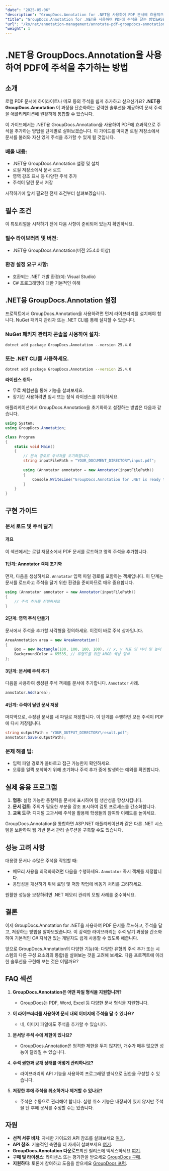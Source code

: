 ```yaml
---
"date": "2025-05-06"
"description": "GroupDocs.Annotation for .NET을 사용하여 PDF 문서에 효율적으로 주석을 추가하는 방법을 알아보세요. 이 가이드에서는 설정, 주석 추가, 작업 저장 방법을 다룹니다."
"title": "GroupDocs.Annotation for .NET을 사용하여 PDF에 주석을 달는 방법&#58; 종합 가이드"
"url": "/ko/net/annotation-management/annotate-pdf-groupdocs-annotation-net/"
"weight": 1
---
```


# .NET용 GroupDocs.Annotation을 사용하여 PDF에 주석을 추가하는 방법

## 소개

로컬 PDF 문서에 하이라이트나 메모 등의 주석을 쉽게 추가하고 싶으신가요? **.NET용 GroupDocs.Annotation** 이 과정을 단순화하는 강력한 솔루션을 제공하여 문서 주석을 애플리케이션에 원활하게 통합할 수 있습니다.

이 가이드에서는 .NET용 GroupDocs.Annotation을 사용하여 PDF에 효과적으로 주석을 추가하는 방법을 단계별로 살펴보겠습니다. 이 가이드를 마치면 로컬 저장소에서 문서를 불러와 자신 있게 주석을 추가할 수 있게 될 것입니다.

### 배울 내용:
- .NET용 GroupDocs.Annotation 설정 및 설치
- 로컬 저장소에서 문서 로드
- 영역 강조 표시 등 다양한 주석 추가
- 주석이 달린 문서 저장

시작하기에 앞서 필요한 전제 조건부터 살펴보겠습니다.

## 필수 조건

이 튜토리얼을 시작하기 전에 다음 사항이 준비되어 있는지 확인하세요.

### 필수 라이브러리 및 버전:
- .NET용 GroupDocs.Annotation(버전 25.4.0 이상)

### 환경 설정 요구 사항:
- 호환되는 .NET 개발 환경(예: Visual Studio)
- C# 프로그래밍에 대한 기본적인 이해

## .NET용 GroupDocs.Annotation 설정

프로젝트에서 GroupDocs.Annotation을 사용하려면 먼저 라이브러리를 설치해야 합니다. NuGet 패키지 관리자 또는 .NET CLI를 통해 설치할 수 있습니다.

### NuGet 패키지 관리자 콘솔을 사용하여 설치:
```shell
dotnet add package GroupDocs.Annotation --version 25.4.0
```

### 또는 .NET CLI를 사용하세요.
```bash
dotnet add package GroupDocs.Annotation --version 25.4.0
```

**라이센스 취득:**
- 무료 체험판을 통해 기능을 살펴보세요.
- 장기간 사용하려면 임시 또는 정식 라이센스를 취득하세요.

애플리케이션에서 GroupDocs.Annotation을 초기화하고 설정하는 방법은 다음과 같습니다.

```csharp
using System;
using GroupDocs.Annotation;

class Program
{
    static void Main()
    {
        // 문서 경로로 주석자를 초기화합니다.
        string inputFilePath = "YOUR_DOCUMENT_DIRECTORY\input.pdf";
        
        using (Annotator annotator = new Annotator(inputFilePath))
        {
            Console.WriteLine("GroupDocs.Annotation for .NET is ready to use.");
        }
    }
}
```

## 구현 가이드

### 문서 로드 및 주석 달기

#### 개요
이 섹션에서는 로컬 저장소에서 PDF 문서를 로드하고 영역 주석을 추가합니다.

#### 1단계: Annotator 객체 초기화
먼저, 다음을 생성하세요. `Annotator` 입력 파일 경로를 포함하는 객체입니다. 이 단계는 문서를 로드하고 주석을 달기 위한 환경을 준비하므로 매우 중요합니다.

```csharp
using (Annotator annotator = new Annotator(inputFilePath))
{
    // 주석 추가를 진행하세요
}
```

#### 2단계: 영역 주석 만들기
문서에서 주석을 추가할 사각형을 정의하세요. 이것이 바로 주석 상자입니다.

```csharp
AreaAnnotation area = new AreaAnnotation()
{
    Box = new Rectangle(100, 100, 100, 100), // x, y 좌표 및 너비 및 높이
    BackgroundColor = 65535, // 투명도를 위한 ARGB 색상 형식
};
```

#### 3단계: 문서에 주석 추가
다음을 사용하여 생성된 주석 객체를 문서에 추가합니다. `Annotator` 사례.

```csharp
annotator.Add(area);
```

#### 4단계: 주석이 달린 문서 저장
마지막으로, 수정된 문서를 새 파일로 저장합니다. 이 단계를 수행하면 모든 주석이 PDF에 다시 저장됩니다.

```csharp
string outputPath = "YOUR_OUTPUT_DIRECTORY\result.pdf";
annotator.Save(outputPath);
```

### 문제 해결 팁:
- 입력 파일 경로가 올바르고 접근 가능한지 확인하세요.
- 오류를 일찍 포착하기 위해 초기화나 주석 추가 중에 발생하는 예외를 확인합니다.

## 실제 응용 프로그램

1. **협동**: 실행 가능한 통찰력을 문서에 표시하여 팀 생산성을 향상시킵니다.
2. **문서 검토**: 주의가 필요한 부분을 강조 표시하여 검토 프로세스를 간소화합니다.
3. **교육 도구**: 디지털 교과서에 주석을 활용해 학생들의 참여와 이해도를 높이세요.

GroupDocs.Annotation을 통합하면 ASP.NET 애플리케이션과 같은 다른 .NET 시스템을 보완하여 웹 기반 문서 관리 솔루션을 구축할 수도 있습니다.

## 성능 고려 사항

대용량 문서나 수많은 주석을 작업할 때:
- 메모리 사용을 최적화하려면 다음을 수행하세요. `Annotator` 즉시 객체를 지정합니다.
- 응답성을 개선하기 위해 로딩 및 저장 작업에 비동기 처리를 고려하세요.

원활한 성능을 보장하려면 .NET 메모리 관리의 모범 사례를 준수하세요.

## 결론

이제 GroupDocs.Annotation for .NET을 사용하여 PDF 문서를 로드하고, 주석을 달고, 저장하는 방법을 알아보았습니다. 이 강력한 라이브러리는 주석 달기 과정을 간소화하여 기본적인 C# 지식만 있는 개발자도 쉽게 사용할 수 있도록 해줍니다.

앞으로 GroupDocs.Annotation의 다양한 기능(예: 다양한 유형의 주석 추가 또는 시스템의 다른 구성 요소와의 통합)을 살펴보는 것을 고려해 보세요. 다음 프로젝트에 이러한 솔루션을 구현해 보는 것은 어떨까요?

## FAQ 섹션

1. **GroupDocs.Annotation은 어떤 파일 형식을 지원합니까?**
   - GroupDocs는 PDF, Word, Excel 등 다양한 문서 형식을 지원합니다.

2. **이 라이브러리를 사용하여 문서 내의 이미지에 주석을 달 수 있나요?**
   - 네, 이미지 파일에도 주석을 추가할 수 있습니다.

3. **문서당 주석 수에 제한이 있나요?**
   - GroupDocs.Annotation은 엄격한 제한을 두지 않지만, 개수가 매우 많으면 성능이 달라질 수 있습니다.

4. **주석 권한과 공개 상태를 어떻게 관리하나요?**
   - 라이브러리의 API 기능을 사용하여 프로그래밍 방식으로 권한을 구성할 수 있습니다.

5. **저장한 후에 주석을 취소하거나 제거할 수 있나요?**
   - 주석은 수동으로 관리해야 합니다. 실행 취소 기능은 내장되어 있지 않지만 주석을 단 후에 문서를 수정할 수는 있습니다.

## 자원

- **선적 서류 비치**: 자세한 가이드와 API 참조를 살펴보세요 [여기](https://docs.groupdocs.com/annotation/net/).
- **API 참조**: 기술적인 측면을 더 자세히 살펴보세요 [여기](https://reference.groupdocs.com/annotation/net/).
- **GroupDocs.Annotation 다운로드**최신 릴리스에 액세스하세요 [여기](https://releases.groupdocs.com/annotation/net/).
- **구매 및 라이센스**: 라이센스 또는 평가판을 받으세요 [GroupDocs 구매](https://purchase.groupdocs.com/buy).
- **지원하다**: 토론에 참여하고 도움을 받으세요 [GroupDocs 포럼](https://forum.groupdocs.com/c/annotation).